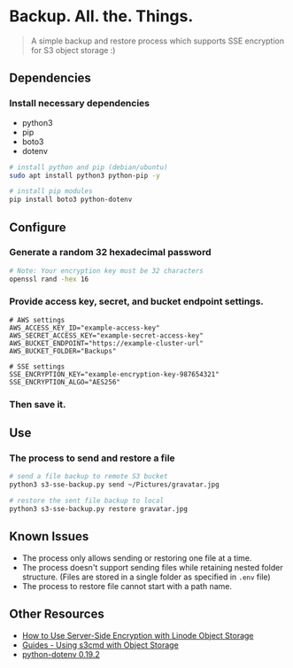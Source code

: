 # Backup. All. the. Things.

> A simple backup and restore process which supports SSE encryption for S3 object storage :)

## Dependencies

### Install necessary dependencies

* python3
* pip
* boto3
* dotenv

``` bash
# install python and pip (debian/ubuntu)
sudo apt install python3 python-pip -y

# install pip modules
pip install boto3 python-dotenv 
```

## Configure

### Generate a random 32 hexadecimal password

```bash
# Note: Your encryption key must be 32 characters
openssl rand -hex 16
```

### Provide access key, secret, and bucket endpoint settings.

```text
# AWS settings
AWS_ACCESS_KEY_ID="example-access-key"
AWS_SECRET_ACCESS_KEY="example-secret-access-key"
AWS_BUCKET_ENDPOINT="https://example-cluster-url"
AWS_BUCKET_FOLDER="Backups"

# SSE settings
SSE_ENCRYPTION_KEY="example-encryption-key-987654321"
SSE_ENCRYPTION_ALGO="AES256"
```

### Then save it.

## Use

### The process to send and restore a file

``` bash
# send a file backup to remote S3 bucket
python3 s3-sse-backup.py send ~/Pictures/gravatar.jpg

# restore the sent file backup to local
python3 s3-sse-backup.py restore gravatar.jpg
```

## Known Issues

* The process only allows sending or restoring one file at a time.
* The process doesn't support sending files while retaining nested folder structure. (Files are stored in a single folder as specified in `.env` file)
* The process to restore file cannot start with a path name.

## Other Resources

* [How to Use Server-Side Encryption with Linode Object Storage](https://www.linode.com/docs/guides/server-side-encryption/)
* [Guides - Using s3cmd with Object Storage](https://www.linode.com/docs/products/storage/object-storage/guides/s3cmd/)
* [python-dotenv 0.19.2](https://pypi.org/project/python-dotenv/)


